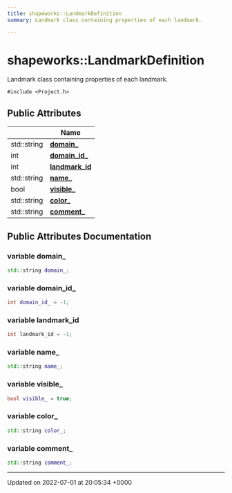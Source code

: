 ```yaml
---
title: shapeworks::LandmarkDefinition
summary: Landmark class containing properties of each landmark. 

---
```


# shapeworks::LandmarkDefinition



Landmark class containing properties of each landmark. 


`#include <Project.h>`

## Public Attributes

|                | Name           |
| -------------- | -------------- |
| std::string | **[domain_](../Classes/classshapeworks_1_1LandmarkDefinition.md#variable-domain-)**  |
| int | **[domain_id_](../Classes/classshapeworks_1_1LandmarkDefinition.md#variable-domain-id-)**  |
| int | **[landmark_id](../Classes/classshapeworks_1_1LandmarkDefinition.md#variable-landmark-id)**  |
| std::string | **[name_](../Classes/classshapeworks_1_1LandmarkDefinition.md#variable-name-)**  |
| bool | **[visible_](../Classes/classshapeworks_1_1LandmarkDefinition.md#variable-visible-)**  |
| std::string | **[color_](../Classes/classshapeworks_1_1LandmarkDefinition.md#variable-color-)**  |
| std::string | **[comment_](../Classes/classshapeworks_1_1LandmarkDefinition.md#variable-comment-)**  |

## Public Attributes Documentation

### variable domain_

```cpp
std::string domain_;
```


### variable domain_id_

```cpp
int domain_id_ = -1;
```


### variable landmark_id

```cpp
int landmark_id = -1;
```


### variable name_

```cpp
std::string name_;
```


### variable visible_

```cpp
bool visible_ = true;
```


### variable color_

```cpp
std::string color_;
```


### variable comment_

```cpp
std::string comment_;
```


-------------------------------

Updated on 2022-07-01 at 20:05:34 +0000